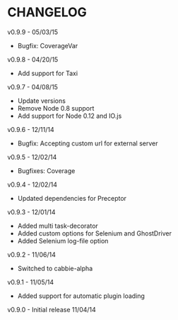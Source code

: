 CHANGELOG
=========

v0.9.9 - 05/03/15
* Bugfix: CoverageVar

v0.9.8 - 04/20/15
* Add support for Taxi

v0.9.7 - 04/08/15
* Update versions
* Remove Node 0.8 support
* Add support for Node 0.12 and IO.js

v0.9.6 - 12/11/14
* Bugfix: Accepting custom url for external server 

v0.9.5 - 12/02/14
* Bugfixes: Coverage

v0.9.4 - 12/02/14
* Updated dependencies for Preceptor

v0.9.3 - 12/01/14
* Added multi task-decorator
* Added custom options for Selenium and GhostDriver
* Added Selenium log-file option

v0.9.2 - 11/06/14
* Switched to cabbie-alpha

v0.9.1 - 11/05/14
* Added support for automatic plugin loading

v0.9.0 - Initial release 11/04/14
